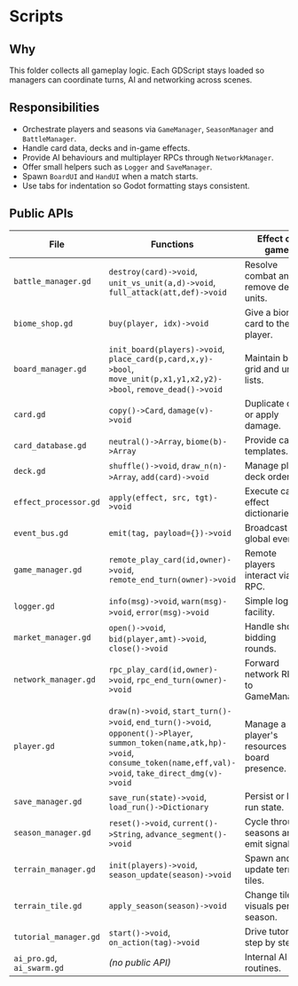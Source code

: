 # Scripts

## Why
This folder collects all gameplay logic. Each GDScript stays loaded so managers can coordinate turns, AI and networking across scenes.

## Responsibilities
- Orchestrate players and seasons via `GameManager`, `SeasonManager` and `BattleManager`.
- Handle card data, decks and in-game effects.
- Provide AI behaviours and multiplayer RPCs through `NetworkManager`.
- Offer small helpers such as `Logger` and `SaveManager`.
- Spawn `BoardUI` and `HandUI` when a match starts.
- Use tabs for indentation so Godot formatting stays consistent.

## Public APIs
| File | Functions | Effect on game |
|------|-----------|----------------|
| `battle_manager.gd` | `destroy(card)->void`, `unit_vs_unit(a,d)->void`, `full_attack(att,def)->void` | Resolve combat and remove dead units. |
| `biome_shop.gd` | `buy(player, idx)->void` | Give a biome card to the player. |
| `board_manager.gd` | `init_board(players)->void`, `place_card(p,card,x,y)->bool`, `move_unit(p,x1,y1,x2,y2)->bool`, `remove_dead()->void` | Maintain board grid and unit lists. |
| `card.gd` | `copy()->Card`, `damage(v)->void` | Duplicate card or apply damage. |
| `card_database.gd` | `neutral()->Array`, `biome(b)->Array` | Provide card templates. |
| `deck.gd` | `shuffle()->void`, `draw_n(n)->Array`, `add(card)->void` | Manage player deck ordering. |
| `effect_processor.gd` | `apply(effect, src, tgt)->void` | Execute card effect dictionaries. |
| `event_bus.gd` | `emit(tag, payload={})->void` | Broadcast global events. |
| `game_manager.gd` | `remote_play_card(id,owner)->void`, `remote_end_turn(owner)->void` | Remote players interact via RPC. |
| `logger.gd` | `info(msg)->void`, `warn(msg)->void`, `error(msg)->void` | Simple logging facility. |
| `market_manager.gd` | `open()->void`, `bid(player,amt)->void`, `close()->void` | Handle shop bidding rounds. |
| `network_manager.gd` | `rpc_play_card(id,owner)->void`, `rpc_end_turn(owner)->void` | Forward network RPC to GameManager. |
| `player.gd` | `draw(n)->void`, `start_turn()->void`, `end_turn()->void`, `opponent()->Player`, `summon_token(name,atk,hp)->void`, `consume_token(name,eff,val)->void`, `take_direct_dmg(v)->void` | Manage a player's resources and board presence. |
| `save_manager.gd` | `save_run(state)->void`, `load_run()->Dictionary` | Persist or load run state. |
| `season_manager.gd` | `reset()->void`, `current()->String`, `advance_segment()->void` | Cycle through seasons and emit signals. |
| `terrain_manager.gd` | `init(players)->void`, `season_update(season)->void` | Spawn and update terrain tiles. |
| `terrain_tile.gd` | `apply_season(season)->void` | Change tile visuals per season. |
| `tutorial_manager.gd` | `start()->void`, `on_action(tag)->void` | Drive tutorial step by step. |
| `ai_pro.gd`, `ai_swarm.gd` | *(no public API)* | Internal AI routines. |


